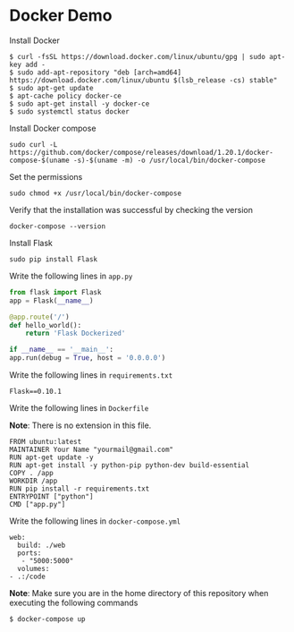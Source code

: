 # Docker Demo

Install Docker

```
$ curl -fsSL https://download.docker.com/linux/ubuntu/gpg | sudo apt-key add -
$ sudo add-apt-repository "deb [arch=amd64] https://download.docker.com/linux/ubuntu $(lsb_release -cs) stable"
$ sudo apt-get update
$ apt-cache policy docker-ce
$ sudo apt-get install -y docker-ce
$ sudo systemctl status docker
```

Install Docker compose

```
sudo curl -L https://github.com/docker/compose/releases/download/1.20.1/docker-compose-$(uname -s)-$(uname -m) -o /usr/local/bin/docker-compose
```
Set the permissions

```
sudo chmod +x /usr/local/bin/docker-compose

```
Verify that the installation was successful by checking the version

```
docker-compose --version

```

Install Flask
```
sudo pip install Flask
```

Write the following lines in `app.py`
```python
from flask import Flask
app = Flask(__name__)

@app.route('/')
def hello_world():
    return 'Flask Dockerized'

if __name__ == '__main__':
app.run(debug = True, host = '0.0.0.0')
```
Write the following lines in `requirements.txt`
```
Flask==0.10.1
```
Write the following lines in `Dockerfile`

**Note**: There is no extension in this file.
```
FROM ubuntu:latest
MAINTAINER Your Name "yourmail@gmail.com"
RUN apt-get update -y
RUN apt-get install -y python-pip python-dev build-essential
COPY . /app
WORKDIR /app
RUN pip install -r requirements.txt
ENTRYPOINT ["python"]
CMD ["app.py"]
```
Write the following lines in `docker-compose.yml`

```
web:
  build: ./web
  ports:
   - "5000:5000"
  volumes:
- .:/code
```

**Note**: Make sure you are in the home directory of this repository when executing the following commands

```
$ docker-compose up
```
